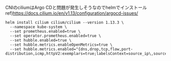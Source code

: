 CNIのciliumはArgo CDと問題が発生しそうなのでhelmでインストール
ref)https://docs.cilium.io/en/v1.13/configuration/argocd-issues/
```
helm install cilium cilium/cilium --version 1.13.3 \
  --namespace kube-system \
  --set prometheus.enabled=true \
  --set operator.prometheus.enabled=true \
  --set hubble.enabled=true \
  --set hubble.metrics.enableOpenMetrics=true \
  --set hubble.metrics.enabled="{dns,drop,tcp,flow,port-distribution,icmp,httpV2:exemplars=true;labelsContext=source_ip\,source_namespace\,source_workload\,destination_ip\,destination_namespace\,destination_workload\,traffic_direction}"
```